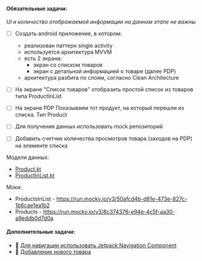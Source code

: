
#### Обязательные задачи:

_UI и количество отображаемой информации на данном этапе не важны_

- [ ] Создать android приложение, в котором:

     - реализован паттерн single activity
     - используется архитектура MVVM
     - есть 2 экрана:
         - экран со списком товаров
         - экран с детальной информацией о товаре (далее PDP)
     - архитектура разбита по слоям, согласно Clean Architecture

- [ ] На экране "Список товаров" отобразить простой список из товаров типа ProductInList

- [ ] На экране PDP Показываем тот продукт, на который перешли из списка. Тип Product

- [ ] Для получения данных использовать mock репозиторий

- [ ] Добавить счетчик количества просмотров товара (заходов на  PDP) на элементе списка

Модели данных: 
- [Product.kt](/uploads/e0bac3f83f548430fc3d2efd3b889b0a/Product.kt)
- [ProductInList.kt](/uploads/774c7016f44246448ecac5001d516b18/ProductInList.kt)

Моки: 
- ProductsInList - https://run.mocky.io/v3/50afcd4b-d81e-473e-827c-1b6cae1ea1b2
- Products - https://run.mocky.io/v3/8c374376-e94e-4c5f-aa30-a9eddb0d7d0a 

#### Дополнительные задачи:
- 💎 [Для навигации использовать Jetpack Navigation Component](https://gitlab.ozon.dev/android/classroom-2/homework-2/-/issues/2)
- 💎 [Добавление нового товара](https://gitlab.ozon.dev/android/classroom-2/homework-2/-/issues/3)
